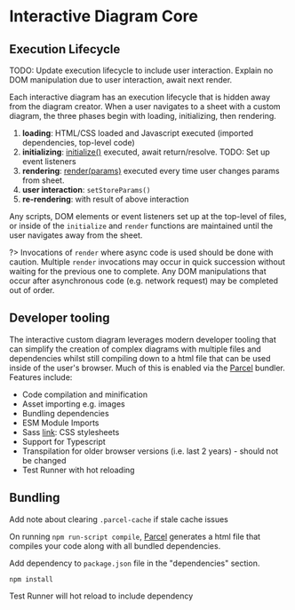 # Interactive Diagram Core

## Execution Lifecycle

TODO: Update execution lifecycle to include user interaction. Explain no DOM manipulation due to user interaction, await next render.

Each interactive diagram has an execution lifecycle that is hidden away from the diagram creator. When a user navigates to a sheet with a custom diagram, the three phases begin with loading, initializing, then rendering.

1. **loading**: HTML/CSS loaded and Javascript executed (imported dependencies, top-level code)
2. **initializing**: [initialize()](https://github.com/ClearCalcs/custom-diagram-boilerplate/blob/main/src/interface.ts#L1) executed, await return/resolve. TODO: Set up event listeners
3. **rendering**: [render(params)](https://github.com/ClearCalcs/custom-diagram-boilerplate/blob/main/src/interface.ts#L3) executed every time user changes params from sheet.
4. **user interaction**: `setStoreParams()`
5. **re-rendering**: with result of above interaction

Any scripts, DOM elements or event listeners set up at the top-level of files, or inside of the `initialize` and `render` functions are maintained until the user navigates away from the sheet.

?> Invocations of `render` where async code is used should be done with caution. Multiple `render` invocations may occur in quick succession without waiting for the previous one to complete. Any DOM manipulations that occur after asynchronous code (e.g. network request) may be completed out of order.

## Developer tooling

The interactive custom diagram leverages modern developer tooling that can simplify the creation of complex diagrams with multiple files and dependencies whilst still compiling down to a html file that can be used inside of the user's browser. Much of this is enabled via the [Parcel](https://parceljs.org/) bundler. Features include:

-   Code compilation and minification
-   Asset importing e.g. images
-   Bundling dependencies
-   ESM Module Imports
-   Sass [link](https://sass-lang.com/): CSS stylesheets
-   Support for Typescript
-   Transpilation for older browser versions (i.e. last 2 years) - should not be changed
-   Test Runner with hot reloading

## Bundling

Add note about clearing `.parcel-cache` if stale cache issues

On running `npm run-script compile`, [Parcel](https://parceljs.org/) generates a html file that compiles your code along with all bundled dependencies.

Add dependency to `package.json` file in the "dependencies" section.

```
npm install
```

Test Runner will hot reload to include dependency

